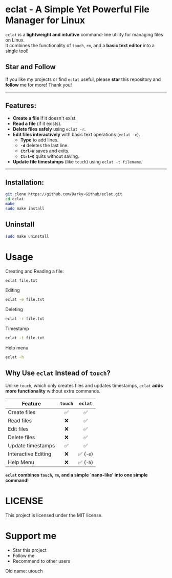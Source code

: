 # eclat - A Simple Yet Powerful File Manager for Linux

`eclat` is a **lightweight and intuitive** command-line utility for managing files on Linux.  
It combines the functionality of `touch`, `rm`, and a **basic text editor** into a single tool!

## Star and Follow
If you like my projects or find `eclat` useful, please **star** this repository and **follow** me for more! Thank you!

---

## Features:
- **Create a file** if it doesn't exist.
- **Read a file** (if it exists).
- **Delete files safely** using `eclat -r`.
- **Edit files interactively** with basic text operations (`eclat -e`).
  - **Type** to add lines.
  - **`-d`** deletes the last line.
  - **`Ctrl+W`** saves and exits.
  - **`Ctrl+Q`** quits without saving.
- **Update file timestamps** (like `touch`) using `eclat -t filename`.

---

## Installation:
```bash
git clone https://github.com/Darky-Github/eclat.git
cd eclat
make
sudo make install
```
## Uninstall
```bash
sudo make uninstall
```


# Usage
Creating and Reading a file:
```bash
eclat file.txt
```
Editing
```bash
eclat -e file.txt
```
Deleting
```bash
eclat -r file.txt
```
Timestamp
```bash
eclat -t file.txt
```
Help menu
```bash
eclat -h
```

## Why Use `eclat` Instead of `touch`?

Unlike `touch`, which only creates files and updates timestamps, `eclat` **adds more functionality** without extra commands.

| Feature             | `touch` | `eclat` |
|---------------------|:------:|:--------:|
| Create files        | ✅     | ✅       |
| Read files         | ❌     | ✅       |
| Edit files         | ❌     | ✅       |
| Delete files       | ❌     | ✅       |
| Update timestamps  | ✅     | ✅       |
| Interactive Editing | ❌     | ✅ (`-e`) |
| Help Menu          | ❌     | ✅ (`-h`) |

**`eclat` combines `touch`, `rm`, and a simple `nano-like' into one simple command!**

# LICENSE
This project is licensed under the MIT license.

# Support me
- Star this project
- Follow me
- Recommend to other users

Old name: utouch
